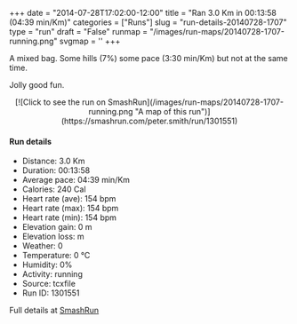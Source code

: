 +++
date = "2014-07-28T17:02:00-12:00"
title = "Ran 3.0 Km in 00:13:58 (04:39 min/Km)"
categories = ["Runs"]
slug = "run-details-20140728-1707"
type = "run"
draft = "False"
runmap = "/images/run-maps/20140728-1707-running.png"
svgmap = '<polyline points="">'
+++

A mixed bag. Some hills (7%) some pace (3:30 min/Km) but not at the same time. 

Jolly good fun. 



<!--more-->

<center>
[![Click to see the run on SmashRun](/images/run-maps/20140728-1707-running.png "A map of this run")](https://smashrun.com/peter.smith/run/1301551)
</center>

#### Run details

* Distance: 3.0 Km
* Duration: 00:13:58
* Average pace: 04:39 min/Km
* Calories: 240 Cal
* Heart rate (ave): 154 bpm
* Heart rate (max): 154 bpm
* Heart rate (min): 154 bpm
* Elevation gain: 0 m
* Elevation loss:  m
* Weather: 0
* Temperature: 0 &deg;C
* Humidity: 0%
* Activity: running
* Source: tcxfile
* Run ID: 1301551

Full details at [SmashRun](https://smashrun.com/peter.smith/run/1301551)